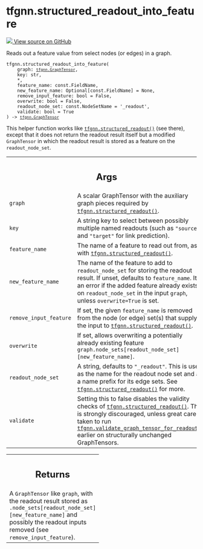 # tfgnn.structured_readout_into_feature

<!-- Insert buttons and diff -->

<a target="_blank" href="https://github.com/tensorflow/gnn/tree/master/tensorflow_gnn/graph/readout.py#L277-L360">
<img src="https://www.tensorflow.org/images/GitHub-Mark-32px.png" /> View source
on GitHub </a>

Reads out a feature value from select nodes (or edges) in a graph.

<pre class="devsite-click-to-copy prettyprint lang-py tfo-signature-link">
<code>tfgnn.structured_readout_into_feature(
    graph: <a href="../tfgnn/GraphTensor.md"><code>tfgnn.GraphTensor</code></a>,
    key: str,
    *,
    feature_name: const.FieldName,
    new_feature_name: Optional[const.FieldName] = None,
    remove_input_feature: bool = False,
    overwrite: bool = False,
    readout_node_set: const.NodeSetName = &#x27;_readout&#x27;,
    validate: bool = True
) -> <a href="../tfgnn/GraphTensor.md"><code>tfgnn.GraphTensor</code></a>
</code></pre>

<!-- Placeholder for "Used in" -->

This helper function works like
<a href="../tfgnn/structured_readout.md"><code>tfgnn.structured_readout()</code></a>
(see there), except that it does not return the readout result itself but a
modified `GraphTensor` in which the readout result is stored as a feature on the
`readout_node_set`.

<!-- Tabular view -->
 <table class="responsive fixed orange">
<colgroup><col width="214px"><col></colgroup>
<tr><th colspan="2"><h2 class="add-link">Args</h2></th></tr>

<tr>
<td>
<code>graph</code><a id="graph"></a>
</td>
<td>
A scalar GraphTensor with the auxiliary graph pieces required by
<a href="../tfgnn/structured_readout.md"><code>tfgnn.structured_readout()</code></a>.
</td>
</tr><tr>
<td>
<code>key</code><a id="key"></a>
</td>
<td>
A string key to select between possibly multiple named readouts
(such as <code>"source"</code> and <code>"target"</code> for link prediction).
</td>
</tr><tr>
<td>
<code>feature_name</code><a id="feature_name"></a>
</td>
<td>
The name of a feature to read out from, as with
<a href="../tfgnn/structured_readout.md"><code>tfgnn.structured_readout()</code></a>.
</td>
</tr><tr>
<td>
<code>new_feature_name</code><a id="new_feature_name"></a>
</td>
<td>
The name of the feature to add to <code>readout_node_set</code>
for storing the readout result. If unset, defaults to <code>feature_name</code>.
It is an error if the added feature already exists on <code>readout_node_set</code>
in the input <code>graph</code>, unless <code>overwrite=True</code> is set.
</td>
</tr><tr>
<td>
<code>remove_input_feature</code><a id="remove_input_feature"></a>
</td>
<td>
If set, the given <code>feature_name</code> is removed from the
node (or edge) set(s) that supply the input to
<a href="../tfgnn/structured_readout.md"><code>tfgnn.structured_readout()</code></a>.
</td>
</tr><tr>
<td>
<code>overwrite</code><a id="overwrite"></a>
</td>
<td>
If set, allows overwriting a potentially already existing
feature <code>graph.node_sets[readout_node_set][new_feature_name]</code>.
</td>
</tr><tr>
<td>
<code>readout_node_set</code><a id="readout_node_set"></a>
</td>
<td>
A string, defaults to <code>"_readout"</code>. This is used as the
name for the readout node set and as a name prefix for its edge sets.
See <a href="../tfgnn/structured_readout.md"><code>tfgnn.structured_readout()</code></a> for more.
</td>
</tr><tr>
<td>
<code>validate</code><a id="validate"></a>
</td>
<td>
Setting this to false disables the validity checks of
<a href="../tfgnn/structured_readout.md"><code>tfgnn.structured_readout()</code></a>. This is strongly discouraged, unless
great care is taken to run <a href="../tfgnn/validate_graph_tensor_for_readout.md"><code>tfgnn.validate_graph_tensor_for_readout()</code></a>
earlier on structurally unchanged GraphTensors.
</td>
</tr>
</table>

<!-- Tabular view -->

 <table class="responsive fixed orange">
<colgroup><col width="214px"><col></colgroup>
<tr><th colspan="2"><h2 class="add-link">Returns</h2></th></tr>
<tr class="alt">
<td colspan="2">
A <code>GraphTensor</code> like <code>graph</code>, with the readout result stored as
<code>.node_sets[readout_node_set][new_feature_name]</code> and possibly the
readout inputs removed (see <code>remove_input_feature</code>).
</td>
</tr>

</table>
